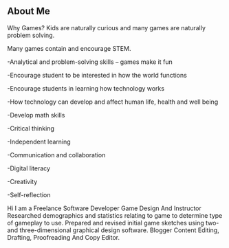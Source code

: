 ## About Me

Why Games?
Kids are naturally curious and many games are naturally problem solving.

Many games contain and encourage STEM.

-Analytical and problem-solving skills – games make it fun

-Encourage student to be interested in how the world functions

-Encourage students in learning how technology works

-How technology can develop and affect human life, health and well being

-Develop math skills

-Critical thinking

-Independent learning

-Communication and collaboration

-Digital literacy

-Creativity

-Self-reflection

Hi I am a Freelance Software Developer
Game Design And Instructor
Researched demographics and statistics relating to game to
determine type of gameplay to use.
Prepared and revised initial game sketches using two- and
three-dimensional graphical design software.
Blogger
Content Editing, Drafting, Proofreading And Copy Editor. 
